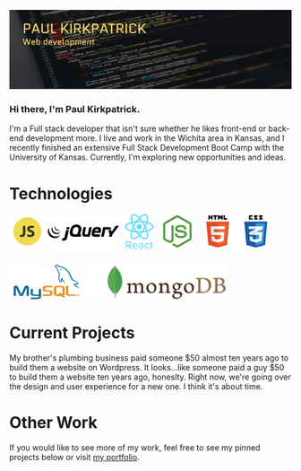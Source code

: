 ![Paul Kirkparick Banner](/Assets/Banner.png)

### Hi there, I'm Paul Kirkpatrick.

I'm a Full stack developer that isn't sure whether he likes front-end or back-end development more. I live and work in the Wichita area in Kansas, and I recently finished an extensive Full Stack Development Boot Camp with the University of Kansas. Currently, I'm exploring new opportunities and ideas.

# Technologies

![Javascript](/Assets/Javascript.png) ![jQuery](/Assets/jQuery.png) ![React](/Assets/React.png) ![Node](/Assets/Node.png)  ![HTML5](/Assets/HTML5.png) ![CSS3](/Assets/CSS3.png)

![MySQL](/Assets/MySQL.png)  ![MongoDB](/Assets/MongoDB.png)

# Current Projects

My brother's plumbing business paid someone $50 almost ten years ago to build them a website on Wordpress. It looks...like someone paid a guy $50 to build them a website ten years ago, honeslty. Right now, we're going over the design and user experience for a new one. I think it's about time.

# Other Work

If you would like to see more of my work, feel free to see my pinned projects below or visit [my portfolio](https://kirkpatrickpaul.github.io/portfolio).

<!--
**KirkpatrickPaul/KirkpatrickPaul** is a ✨ _special_ ✨ repository because its `README.md` (this file) appears on your GitHub profile.

Here are some ideas to get you started:

- 🔭 I’m currently working on ...
- 🌱 I’m currently learning ...
- 👯 I’m looking to collaborate on ...
- 🤔 I’m looking for help with ...
- 💬 Ask me about ...
- 📫 How to reach me: ...
- 😄 Pronouns: ...
- ⚡ Fun fact: ...
-->
